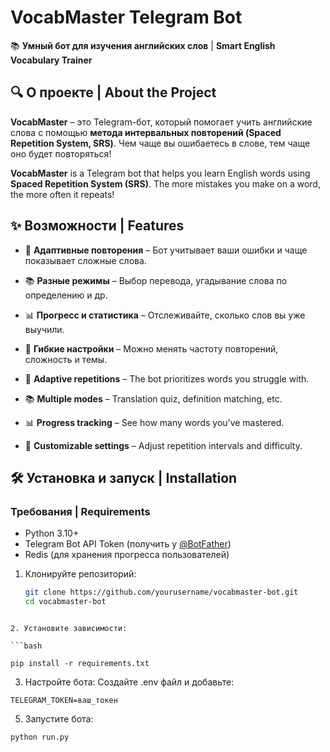 # VocabMaster Telegram Bot  

📚 **Умный бот для изучения английских слов** | **Smart English Vocabulary Trainer**  

## 🔍 О проекте | About the Project  

**VocabMaster** – это Telegram-бот, который помогает учить английские слова с помощью **метода интервальных повторений (Spaced Repetition System, SRS)**. Чем чаще вы ошибаетесь в слове, тем чаще оно будет повторяться!  

**VocabMaster** is a Telegram bot that helps you learn English words using **Spaced Repetition System (SRS)**. The more mistakes you make on a word, the more often it repeats!  

## ✨ Возможности | Features  

- 📌 **Адаптивные повторения** – Бот учитывает ваши ошибки и чаще показывает сложные слова.  
- 📚 **Разные режимы** – Выбор перевода, угадывание слова по определению и др.  
- 📊 **Прогресс и статистика** – Отслеживайте, сколько слов вы уже выучили.  
- 🔄 **Гибкие настройки** – Можно менять частоту повторений, сложность и темы.  

- 📌 **Adaptive repetitions** – The bot prioritizes words you struggle with.  
- 📚 **Multiple modes** – Translation quiz, definition matching, etc.  
- 📊 **Progress tracking** – See how many words you’ve mastered.  
- 🔄 **Customizable settings** – Adjust repetition intervals and difficulty.  

## 🛠 Установка и запуск | Installation  

### Требования | Requirements  
- Python 3.10+  
- Telegram Bot API Token (получить у [@BotFather](https://t.me/BotFather))  
- Redis (для хранения прогресса пользователей)

1. Клонируйте репозиторий:  
   ```bash
   git clone https://github.com/yourusername/vocabmaster-bot.git
   cd vocabmaster-bot
```

2. Установите зависимости:

```bash

pip install -r requirements.txt
```

3. Настройте бота:
  Создайте .env файл и добавьте:
```
TELEGRAM_TOKEN=ваш_токен
```

5. Запустите бота:
```bash
python run.py
```
